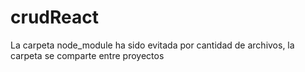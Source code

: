 # crudReact

La carpeta node_module ha sido evitada por cantidad de archivos, la carpeta se comparte entre proyectos

